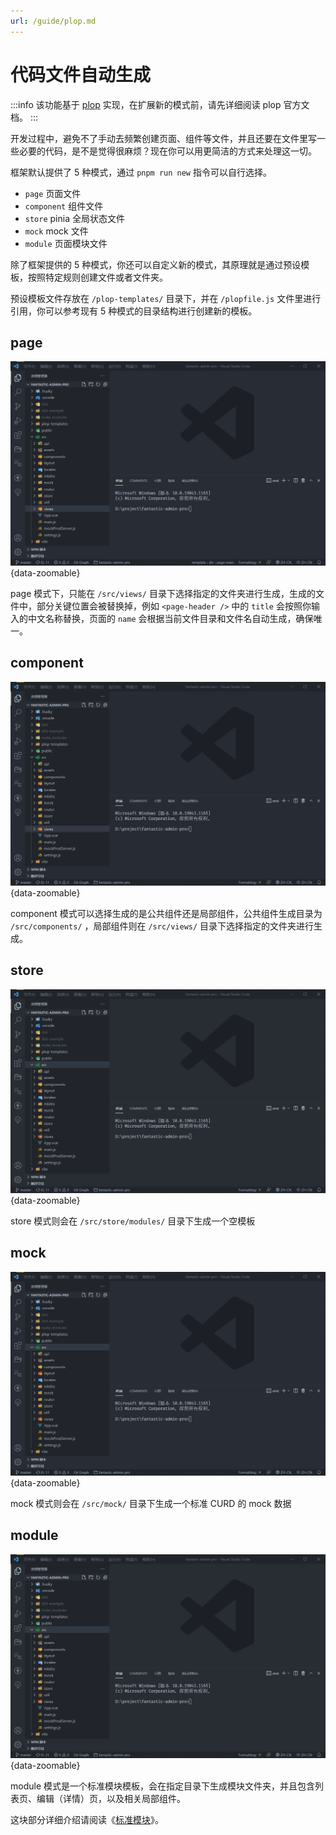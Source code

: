```yaml
---
url: /guide/plop.md
---
```

# 代码文件自动生成

:::info
该功能基于 [plop](https://www.npmjs.com/package/plop) 实现，在扩展新的模式前，请先详细阅读 plop 官方文档。
:::

开发过程中，避免不了手动去频繁创建页面、组件等文件，并且还要在文件里写一些必要的代码，是不是觉得很麻烦？现在你可以用更简洁的方式来处理这一切。

框架默认提供了 5 种模式，通过 `pnpm run new` 指令可以自行选择。

* `page` 页面文件
* `component` 组件文件
* `store` pinia 全局状态文件
* `mock` mock 文件
* `module` 页面模块文件

除了框架提供的 5 种模式，你还可以自定义新的模式，其原理就是通过预设模板，按照特定规则创建文件或者文件夹。

预设模板文件存放在 `/plop-templates/` 目录下，并在 `/plopfile.js` 文件里进行引用，你可以参考现有 5 种模式的目录结构进行创建新的模板。

## page

![](/plop-page.gif){data-zoomable}

page 模式下，只能在 `/src/views/` 目录下选择指定的文件夹进行生成，生成的文件中，部分关键位置会被替换掉，例如 `<page-header />` 中的 `title` 会按照你输入的中文名称替换，页面的 `name` 会根据当前文件目录和文件名自动生成，确保唯一。

## component

![](/plop-component.gif){data-zoomable}

component 模式可以选择生成的是公共组件还是局部组件，公共组件生成目录为 `/src/components/` ，局部组件则在 `/src/views/` 目录下选择指定的文件夹进行生成。

## store

![](/plop-store.gif){data-zoomable}

store 模式则会在 `/src/store/modules/` 目录下生成一个空模板

## mock

![](/plop-mock.gif){data-zoomable}

mock 模式则会在 `/src/mock/` 目录下生成一个标准 CURD 的 mock 数据

## module

![](/plop-module.gif){data-zoomable}

module 模式是一个标准模块模板，会在指定目录下生成模块文件夹，并且包含列表页、编辑（详情）页，以及相关局部组件。

这块部分详细介绍请阅读《[标准模块](plop-module)》。

